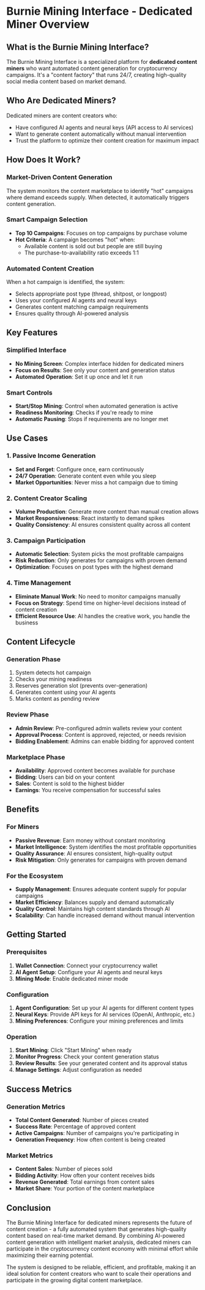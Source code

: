 # Burnie Mining Interface - Dedicated Miner Overview

## What is the Burnie Mining Interface?

The Burnie Mining Interface is a specialized platform for **dedicated content miners** who want automated content generation for cryptocurrency campaigns. It's a "content factory" that runs 24/7, creating high-quality social media content based on market demand.

## Who Are Dedicated Miners?

Dedicated miners are content creators who:
- Have configured AI agents and neural keys (API access to AI services)
- Want to generate content automatically without manual intervention
- Trust the platform to optimize their content creation for maximum impact

## How Does It Work?

### **Market-Driven Content Generation**
The system monitors the content marketplace to identify "hot" campaigns where demand exceeds supply. When detected, it automatically triggers content generation.

### **Smart Campaign Selection**
- **Top 10 Campaigns**: Focuses on top campaigns by purchase volume
- **Hot Criteria**: A campaign becomes "hot" when:
  - Available content is sold out but people are still buying
  - The purchase-to-availability ratio exceeds 1:1

### **Automated Content Creation**
When a hot campaign is identified, the system:
- Selects appropriate post type (thread, shitpost, or longpost)
- Uses your configured AI agents and neural keys
- Generates content matching campaign requirements
- Ensures quality through AI-powered analysis

## Key Features

### **Simplified Interface**
- **No Mining Screen**: Complex interface hidden for dedicated miners
- **Focus on Results**: See only your content and generation status
- **Automated Operation**: Set it up once and let it run

### **Smart Controls**
- **Start/Stop Mining**: Control when automated generation is active
- **Readiness Monitoring**: Checks if you're ready to mine
- **Automatic Pausing**: Stops if requirements are no longer met

## Use Cases

### **1. Passive Income Generation**
- **Set and Forget**: Configure once, earn continuously
- **24/7 Operation**: Generate content even while you sleep
- **Market Opportunities**: Never miss a hot campaign due to timing

### **2. Content Creator Scaling**
- **Volume Production**: Generate more content than manual creation allows
- **Market Responsiveness**: React instantly to demand spikes
- **Quality Consistency**: AI ensures consistent quality across all content

### **3. Campaign Participation**
- **Automatic Selection**: System picks the most profitable campaigns
- **Risk Reduction**: Only generates for campaigns with proven demand
- **Optimization**: Focuses on post types with the highest demand

### **4. Time Management**
- **Eliminate Manual Work**: No need to monitor campaigns manually
- **Focus on Strategy**: Spend time on higher-level decisions instead of content creation
- **Efficient Resource Use**: AI handles the creative work, you handle the business

## Content Lifecycle

### **Generation Phase**
1. System detects hot campaign
2. Checks your mining readiness
3. Reserves generation slot (prevents over-generation)
4. Generates content using your AI agents
5. Marks content as pending review

### **Review Phase**
- **Admin Review**: Pre-configured admin wallets review your content
- **Approval Process**: Content is approved, rejected, or needs revision
- **Bidding Enablement**: Admins can enable bidding for approved content

### **Marketplace Phase**
- **Availability**: Approved content becomes available for purchase
- **Bidding**: Users can bid on your content
- **Sales**: Content is sold to the highest bidder
- **Earnings**: You receive compensation for successful sales

## Benefits

### **For Miners**
- **Passive Revenue**: Earn money without constant monitoring
- **Market Intelligence**: System identifies the most profitable opportunities
- **Quality Assurance**: AI ensures consistent, high-quality output
- **Risk Mitigation**: Only generates for campaigns with proven demand

### **For the Ecosystem**
- **Supply Management**: Ensures adequate content supply for popular campaigns
- **Market Efficiency**: Balances supply and demand automatically
- **Quality Control**: Maintains high content standards through AI
- **Scalability**: Can handle increased demand without manual intervention

## Getting Started

### **Prerequisites**
1. **Wallet Connection**: Connect your cryptocurrency wallet
2. **AI Agent Setup**: Configure your AI agents and neural keys
3. **Mining Mode**: Enable dedicated miner mode

### **Configuration**
1. **Agent Configuration**: Set up your AI agents for different content types
2. **Neural Keys**: Provide API keys for AI services (OpenAI, Anthropic, etc.)
3. **Mining Preferences**: Configure your mining preferences and limits

### **Operation**
1. **Start Mining**: Click "Start Mining" when ready
2. **Monitor Progress**: Check your content generation status
3. **Review Results**: See your generated content and its approval status
4. **Manage Settings**: Adjust configuration as needed

## Success Metrics

### **Generation Metrics**
- **Total Content Generated**: Number of pieces created
- **Success Rate**: Percentage of approved content
- **Active Campaigns**: Number of campaigns you're participating in
- **Generation Frequency**: How often content is being created

### **Market Metrics**
- **Content Sales**: Number of pieces sold
- **Bidding Activity**: How often your content receives bids
- **Revenue Generated**: Total earnings from content sales
- **Market Share**: Your portion of the content marketplace

## Conclusion

The Burnie Mining Interface for dedicated miners represents the future of content creation - a fully automated system that generates high-quality content based on real-time market demand. By combining AI-powered content generation with intelligent market analysis, dedicated miners can participate in the cryptocurrency content economy with minimal effort while maximizing their earning potential.

The system is designed to be reliable, efficient, and profitable, making it an ideal solution for content creators who want to scale their operations and participate in the growing digital content marketplace.
